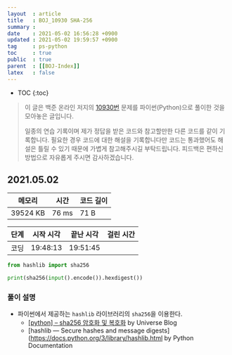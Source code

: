```yaml
---
layout  : article
title   : BOJ_10930 SHA-256
summary : 
date    : 2021-05-02 16:56:28 +0900
updated : 2021-05-02 19:59:57 +0900
tag     : ps-python
toc     : true
public  : true
parent  : [[BOJ-Index]]
latex   : false
---
```

* TOC
{:toc}

>이 글은 백준 온라인 저지의 [10930번](https://www.acmicpc.net/problem/10930) 문제를 파이썬(Python)으로 풀이한 것을 모아놓은 글입니다.
>
> 일종의 연습 기록이며 제가 정답을 받은 코드와 참고할만한 다른 코드를 같이 기록합니다. 필요한 경우 코드에 대한 해설을 기록합니다만 코드는 통과했어도 해설은 틀릴 수 있기 때문에 가볍게 참고해주시길 부탁드립니다. 피드백은 편하신 방법으로 자유롭게 주시면 감사하겠습니다.

## 2021.05.02

| 메모리    | 시간  | 코드 길이 |
| --------- | ----- | --------- |
| 39524 KB  | 76 ms | 71 B      |

| 단계      | 시작 시각 | 끝난 시각 | 걸린 시간 |
| --------- | --------- | --------- | --------- |
| 코딩      | 19:48:13  | 19:51:45  |           |

```python
from hashlib import sha256

print(sha256(input().encode()).hexdigest())
```

### 풀이 설명

* 파이썬에서 제공하는 `hashlib` 라이브러리의 `sha256`을 이용한다.
    * [[python] – sha256 암호화 및 복호화](https://lactea.kr/entry/python-–-sha256-암호화-및-복호화) by Universe Blog
    * [hashlib — Secure hashes and message digests](https://docs.python.org/3/library/hashlib.html by Python Documentation
